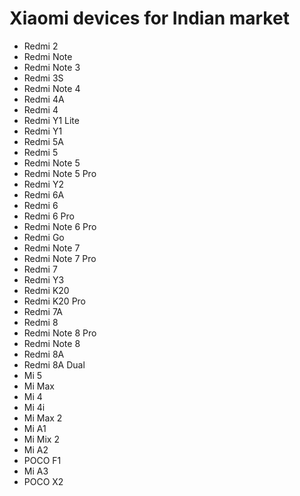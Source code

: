 # Xiaomi devices for Indian market

- Redmi 2
- Redmi Note
- Redmi Note 3
- Redmi 3S
- Redmi Note 4
- Redmi 4A
- Redmi 4
- Redmi Y1 Lite
- Redmi Y1 
- Redmi 5A
- Redmi 5
- Redmi Note 5
- Redmi Note 5 Pro
- Redmi Y2
- Redmi 6A
- Redmi 6
- Redmi 6 Pro
- Redmi Note 6 Pro
- Redmi Go
- Redmi Note 7
- Redmi Note 7 Pro
- Redmi 7
- Redmi Y3
- Redmi K20
- Redmi K20 Pro
- Redmi 7A
- Redmi 8
- Redmi Note 8 Pro
- Redmi Note 8
- Redmi 8A
- Redmi 8A Dual
- Mi 5
- Mi Max
- Mi 4
- Mi 4i
- Mi Max 2
- Mi A1
- Mi Mix 2
- Mi A2
- POCO F1
- Mi A3
- POCO X2
